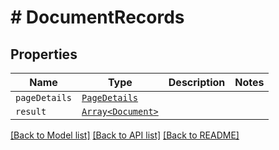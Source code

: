 # # DocumentRecords



## Properties

Name | Type | Description | Notes
------------ | ------------- | ------------- | -------------
| `pageDetails` | [```PageDetails```](PageDetails.md) |   |  |
| `result` | [```Array<Document>```](Document.md) |   |  |

[[Back to Model list]](../README.md#models) [[Back to API list]](../README.md#api-endpoints) [[Back to README]](../README.md)
